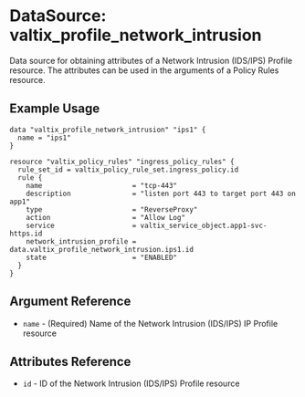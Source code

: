 # DataSource: valtix_profile_network_intrusion
Data source for obtaining attributes of a Network Intrusion (IDS/IPS) Profile resource.  The attributes can be used in the arguments of a Policy Rules resource.

## Example Usage
```hcl
data "valtix_profile_network_intrusion" "ips1" {
  name = "ips1"
}

resource "valtix_policy_rules" "ingress_policy_rules" {
  rule_set_id = valtix_policy_rule_set.ingress_policy.id
  rule {
    name                      = "tcp-443"
    description               = "listen port 443 to target port 443 on app1"
    type                      = "ReverseProxy"
    action                    = "Allow Log"
    service                   = valtix_service_object.app1-svc-https.id
    network_intrusion_profile = data.valtix_profile_network_intrusion.ips1.id
    state                     = "ENABLED"
  }
}
```

## Argument Reference
* `name` - (Required) Name of the Network Intrusion (IDS/IPS) IP Profile resource

## Attributes Reference
* `id` - ID of the Network Intrusion (IDS/IPS) Profile resource